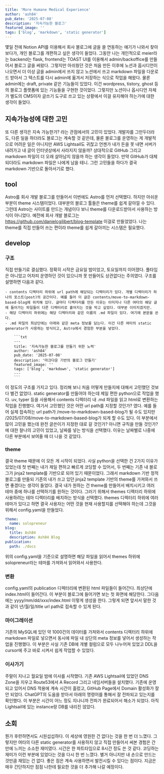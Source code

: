 ```yaml
---
title: 'More Humane Medical Experience'
author: 'ash84'
pub_date: '2025-07-08'
description: '지속가능한 블로그'
featured_image: ''
tags: ['blog', 'markdown', 'static generator']
---
```


몇일 전에 Notion API를 이용해서 회사 블로그에 글을 쓸 연동하는 얘기가 나와서 찾아보다가, 개인 블로그를 개편하고 싶은 생각이 들었다. 그동안 나는 개인적으로 meier라는 backend는 flask, frontend는 TOAST UI를 이용해서 admin/backoffice를 만들어서 블로그 글을 써왔다. 그렇지만 아쉬웠던 것은 처음 만든 이후에 노션과 옵시디언이 나오면서 더 이상 글을 admin에서 쓰지 않고 노션에서 쓰고 markdown 파일을 다운로드 받아서 그 텍스트를 다시 admin에 옮겨서 저장하는 식으로 작업을 해왔다. 물론 admin에는 draft, private 같은 기능들이 있었다. 이건 wordpress, tistory, ghost 등의 블로그 플랫폼에 있는 기능들을 구현한 것이었다. 그렇지만 노션이나 옵시디언 자체가 별도의 CMS이자 글쓰기 도구로 쓰고 있는 상황에서 이걸 유지해야 하는가에 대한 생각이 들었다.

## 지속가능성에 대한 고민

또 다른 생각은 지속 가능한가? 라는 관점에서의 고민이 있었다. 개발자를 그만두더라도, 다른 일을 하더라도 블로그는 계속할 것 같은데, 물론 블로그를 운영하는 게 개발적으로 어려운 일은 아니지만 AWS Lightsail도 귀찮고 언젠가 내가 돈을 못 내면 서버가 내려가고 내 글이 인터넷상에서 사라지지 않을까? 상대적으로 GitHub 그리고 markdown 파일이 더 오래 살아남지 않을까 하는 생각이 들었다. 만약 GitHub가 대체되더라도 markdown 파일은 나에게 남을 테니. 그런 고민들을 하다가 결국 markdown 기반으로 돌아서기로 했다.

## tool

Astro를 회사 개발 블로그를 만들어서 이번에도 Astro를 먼저 선택했다. 하지만 아쉬운 부분이 theme 시스템이었다. 대부분의 블로그 툴들은 theme를 쉽게 갈아낄 수 있다. 그런데 Astro는 사이트를 만드는 개념이다 보니 theme를 다운로드받아서 사용하는 방식이 아니었다. 예전에 회사 개발 블로그는 https://github.com/danielcgilibert/blog-template 이걸로 만들었었다. 나는 theme를 직접 만들어 쓰는 편이라 theme를 쉽게 갈아끼는 시스템은 필요했다.


## develop


### 구조

직접 만들기로 결심했다. 정확히 시작은 금요일 밤이었고, 토요일까지 이어졌다. 풀타임은 아니었고 어차피 운영하던 것이 있으니까 못 만들어도 상관없다는 주의였다. 구조를 설명하면 다음과 같다.

	- contents 디렉터리 하위에 url path에 해당되는 디렉터리가 있다. 개별 디렉터리가 하나의 포스트(post)의 공간이다. 예를 들어 이 글은 contents/move-to-markdown-based-blog에 위치해 있다. 글마다 디렉터리를 만든 이유는 이미지나 다른 여타의 해당 글에 들어가는 파일들이 다른 디렉터리로 흩어지는 것을 막고 싶었다. 대부분 이미지겠지만.
	- 해당 디렉터리 하위에는 해당 디렉터리와 같은 이름의 .md 파일이 있다. 여기에 본문을 쓴다.
	- .md 파일의 최상단에는 아래와 같은 meta 정보를 담는다. 이건 다른 여타의 static generator가 사용하는 방식이고, Astro에서 경험한 부분을 넣었다.

        ```txt
        ---
        title: '지속가능한 블로그를 만들기 위한 노력'
        author: 'ash84'
        pub_date: '2025-07-08'
        description: '마크다운 기반의 블로그 만들기'
        featured_image: ''
        tags: ['blog', 'markdown', 'static generator']
        ---
        ```

이 정도의 구조를 가지고 있다. 정리해 보니 처음 어떻게 만들지에 대해서 고민했던 것보다 별건 없었다. static generator를 만들어야 하는데 제일 편한 python으로 작업을 했다. uv, typer 등을 사용해서 contents 디렉터리 내 .md 파일을 읽고 html로 변환하는 작업을 진행했다. 여기서 고민했던 것은 어떤 url path를 지정할 것인가? 였다. 예를 들어 실제 접속하는 url path가 /move-to-markdown-based-blog가 될 수도 있지만 /2025/07/08/move-to-markdown-based-blog가 되게 할 수도 있다. 이 부분에서 많이 고민을 했는데 완전 글쓴이가 지정한 대로 갈 것인가? 아니면 규칙을 만들 것인가?에 대한 찰나의 고민이 있었고, 날짜를 넣는 방식을 선택했다. 이유는 날짜별로 나중에 다른 부분에서 보여줄 때 더 나을 것 같았다.

### theme

결국 theme 때문에 이 모든 게 시작이 되었다. 사실 python을 선택한 건 2가지 이유가 있었는데 첫 번째는 내가 제일 편하고 빠르게 코딩할 수 있어서, 두 번째는 기존 내 블로그가 jinja2 template를 기반으로 되어 있기 때문이었다. 그래서 markdown 기반 정적 블로그를 만들되 기존의 내가 쓰고 있던 jinja2 template 기반의 theme를 가져와서 쓰면 좋겠다는 생각이 들었다. 결국 내가 원하는 건 theme를 만들어서 배치시키고 여러 테마 중에 하나를 선택하기를 원하는 것이다. 그러기 위해서 themes 디렉터리 하위에 사용하려는 테마 디렉터리를 배치하는 방식을 선택했다. themes 디렉터리 하위에 여러 테마가 있다고 하면 결국 사용자는 어떤 것을 현재 사용할지를 선택해야 하는데 그것을 위해서 config.yaml을 만들었다.


```yaml
theme: 
  name: solopreneur
blog: 
  title: Ash84
  description: Ash84 Blog 
publication:
  path: ./docs
```

위의 config.yaml을 기준으로 설명하면 해당 파일을 읽어서 themes 하위에 solopreneur라는 테마를 가져와서 읽어와서 사용한다.



### 변환 

config.yaml의 publication 디렉터리에 변환된 html 파일들이 들어간다. 최상단에 index.html이 들어간다. 이 부분이 블로그에 들어가면 보는 첫 화면에 해당한다.
그다음에는 yyyy/mm/dd/xxx/index.html 이렇게 생성을 한다. 그렇게 되면 앞서서 말한 것과 같이 년/월/일/title url path로 접속할 수 있게 된다.



### 마이그레이션 

기존의 MySQL에 있던 약 1000건의 데이터를 가져와서 contents 디렉터리 하위에 markdown 파일로 넣으면서 동시에 파일 내 상단의 meta 정보를 넣어서 생성하는 작업을 진행했다. 이 부분은 사실 기존 DB에 개별 컬럼으로 모두 나누어져 있었고 DDL을 cursor에 주고 바로 시켜서 쉽게 작업할 수 있었다.



### 이사가기 

주말이 지나고 월요일 밤에 이사를 시작했다. 기존 AWS Lightsail에 있었던 DNS Zone을 지우고 Route53에서 A Record 그리고 네임서버들을 설치했다. 기존에 운영되고 있어서 DNS 적용에 계속 시간이 흘렀고, GitHub Page에서 Domain 활성화가 잘 안 되었다. ChatGPT의 도움을 받아서 아래의 명령어를 통해서 잘 전파되고 있는지를 확인했다. 이 부분은 시간이 어느 정도 지나니까 전파가 완료되어서 해소가 되었다. 아직 Lightsail에 있는 instance랑 DB를 내리진 않았다.



## 소회 

뭔가 후련하면서도 시원섭섭하다. 이 세상에 영원한 건 없다는 것을 한 번 더 느꼈다. 그렇지만 여타의 다른 static generator를 사용하지 않고 직접 만들어서 써본 경험은 간만에 느끼는 소소한 재미였다. 시간은 한 파트타임으로 8시간 정도 쓴 것 같다. 코딩하는 재미가 이런 부분에 있었다는 것을 다시 한 번 느꼈다. 별거 아니지만 내 손으로 만드는 것만큼 재밌는 건 없다. 좋은 점은 계속 사용하면서 발전시킬 수 있다는 점이다. 지금은 매우 간단하지만 점점 나한테 필요한 것을 더 추가해 나갈 예정이다.
